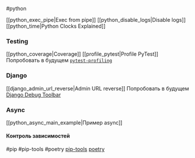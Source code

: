 #python

[[python_exec_pipe|Exec from pipe]]
[[python_disable_logs|Disable logs]]
[[python_time|Python Clocks Explained]]

### Testing
[[python_coverage|Coverage]]
[[profile_pytest|Profile PyTest]]
Попробовать в будущем [`pytest-profiling`](https://pypi.org/project/pytest-profiling/)

### Django
[[django_admin_url_reverse|Admin URL reverse]]
Попробовать в будущем [Django Debug Toolbar](https://github.com/jazzband/django-debug-toolbar)

### Async
[[python_async_main_example|Пример async]]

#### Контроль зависимостей
#pip #pip-tools #poetry
[pip-tools](https://pypi.org/project/pip-tools/)
[poetry](https://python-poetry.org/docs/)